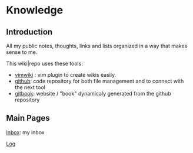# Knowledge

## Introduction

All my public notes, thoughts, links and lists organized in a way that makes sense to me.

This wiki|repo uses these tools:

- [vimwiki](https://github.com/vimwiki/vimwiki) : vim plugin to create wikis easily.
- [github](https://github.com): code repository for both file management and to connect with the next tool
- [gitbook](https://www.gitbook.com/): website / "book" dynamicaly generated from the github repository



## Main Pages

[Inbox](inbox.md): my inbox

[Log](log/index.md)
